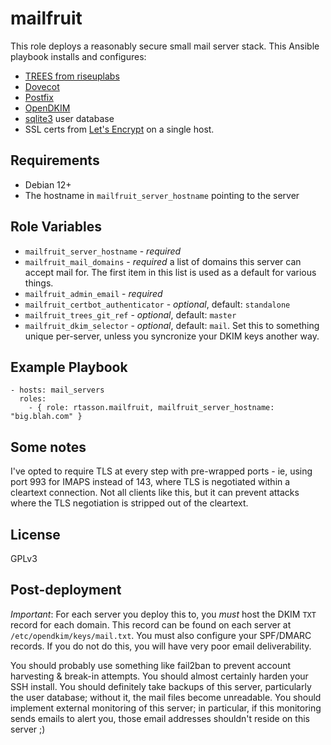 # mailfruit

This role deploys a reasonably secure small mail server stack. This Ansible playbook installs and configures:
- [TREES from riseuplabs](https://0xacab.org/liberate/trees)
- [Dovecot](https://en.wikipedia.org/wiki/Dovecot_(software))
- [Postfix](https://en.wikipedia.org/wiki/Postfix_(software))
- [OpenDKIM](https://www.opendkim.org/)
- [sqlite3](https://en.wikipedia.org/wiki/SQLite) user database
- SSL certs from [Let's Encrypt](https://letsencrypt.org)
on a single host.

## Requirements
* Debian 12+
* The hostname in `mailfruit_server_hostname` pointing to the server

## Role Variables
* `mailfruit_server_hostname` - *required*
* `mailfruit_mail_domains` - *required* a list of domains this server can accept mail for. The first item in this list is used as a default for various things.
* `mailfruit_admin_email` - *required*
* `mailfruit_certbot_authenticator` - _optional_, default: `standalone`
* `mailfruit_trees_git_ref` - _optional_, default: `master`
* `mailfruit_dkim_selector` - _optional_, default: `mail`. Set this to something unique per-server, unless you syncronize your DKIM keys another way.

## Example Playbook

```
- hosts: mail_servers
  roles:
    - { role: rtasson.mailfruit, mailfruit_server_hostname: "big.blah.com" }
```

## Some notes
I've opted to require TLS at every step with pre-wrapped ports - ie, using port 993 for IMAPS instead of 143, where TLS is negotiated within a cleartext connection. Not all clients like this, but it can prevent attacks where the TLS negotiation is stripped out of the cleartext.

## License
GPLv3

## Post-deployment
*Important*: For each server you deploy this to, you _must_ host the DKIM `TXT` record for each domain. This record can be found on each server at `/etc/opendkim/keys/mail.txt`. You must also configure your SPF/DMARC records. If you do not do this, you will have very poor email deliverability.

You should probably use something like fail2ban to prevent account harvesting & break-in attempts. You should almost certainly harden your SSH install. You should definitely take backups of this server, particularly the user database; without it, the mail files become unreadable. You should implement external monitoring of this server; in particular, if this monitoring sends emails to alert you, those email addresses shouldn't reside on this server ;)
